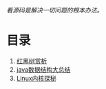 _看源码是解决一切问题的根本办法。_

# 目录
1. [红黑树赏析](github.com/gdggfb/note/resource/RedBlackTree.md)
2. [java数据结构大总结]()
3. [Linux内核探秘]()